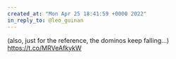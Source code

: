 ```yaml
---
created_at: "Mon Apr 25 18:41:59 +0000 2022"
in_reply_to: @leo_guinan
---
```


(also, just for the reference, the dominos keep falling...) https://t.co/MRVeAfkykW